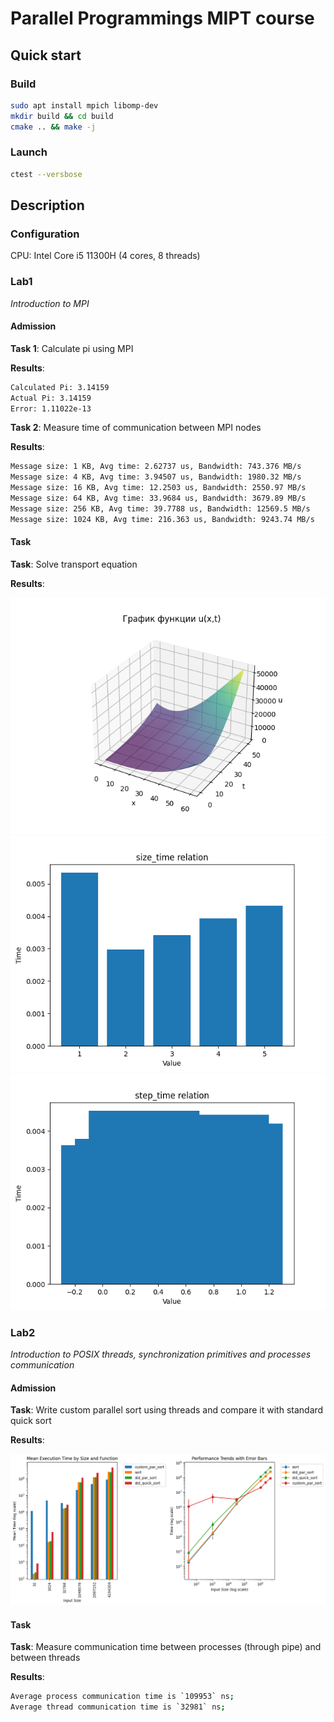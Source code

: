 # Parallel Programmings MIPT course

## Quick start

### Build

```bash
sudo apt install mpich libomp-dev
mkdir build && cd build
cmake .. && make -j
```

### Launch

```bash
ctest --versbose
```

## Description

### Configuration

CPU: Intel Core i5 11300H (4 cores, 8 threads)

### Lab1

*Introduction to MPI*

#### Admission

**Task 1**: Calculate pi using MPI

**Results**: 

```bash
Calculated Pi: 3.14159
Actual Pi: 3.14159
Error: 1.11022e-13
```

**Task 2**: Measure time of communication between MPI nodes

**Results**: 

```bash
Message size: 1 KB, Avg time: 2.62737 us, Bandwidth: 743.376 MB/s
Message size: 4 KB, Avg time: 3.94507 us, Bandwidth: 1980.32 MB/s
Message size: 16 KB, Avg time: 12.2503 us, Bandwidth: 2550.97 MB/s
Message size: 64 KB, Avg time: 33.9684 us, Bandwidth: 3679.89 MB/s
Message size: 256 KB, Avg time: 39.7788 us, Bandwidth: 12569.5 MB/s
Message size: 1024 KB, Avg time: 216.363 us, Bandwidth: 9243.74 MB/s
```

#### Task

**Task**: Solve transport equation

**Results**:

!["Solution"](assets/Lab1/solution.png)
!["SizeTime"](assets/Lab1/size_time.png)
!["StepTime](assets/Lab1/step_time.png)

### Lab2

*Introduction to POSIX threads, synchronization primitives and processes communication*

#### Admission

**Task**: Write custom parallel sort using threads and compare it with standard quick sort

**Results**:

!["Comparasion"](assets/Lab2/sorting_performance_comparison.png)

#### Task

**Task**: Measure communication time between processes (through pipe) and between threads

**Results**:

```bash
Average process communication time is `109953` ns;
Average thread communication time is `32981` ns;
```
